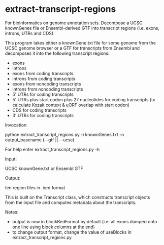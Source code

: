 extract-transcript-regions
================================

For bioinformatics on genome annotation sets. Decompose a UCSC knownGenes file or Ensembl-derived GTF into transcript regions (i.e. exons, introns, UTRs and CDS).

This program takes either a knownGene.txt file for some genome from the UCSC genome browser or a GTF for transcripts from Ensembl and decomposes it into the following transcript regions: 

  - exons
  - introns
  - exons from coding transcripts
  - introns from coding transcripts
  - exons from noncoding transcripts
  - introns from noncoding transcripts
  - 5' UTRs for coding transcripts
  - 5' UTRs plus start codon plus 27 nucleotides for coding transcripts (to calculate Kozak context & uORF overlap with start codon) 
  - CDS for coding transcripts
  - 3' UTRs for coding transcripts

Invocation:

  python extract_transcript_regions.py -i knownGenes.txt -o output_basename (--gtf || --ucsc)

For help enter extract_transcript_regions.py -h 

Input: 

  UCSC knownGene.txt or Ensembl GTF 
  
Output: 

  ten region files in .bed format 
  
This is built on the Transcript class, which constructs transcript objects from the input file and computes metadata about the transcripts. 

Notes: 

  - output is now in blockBedFormat by default (i.e. all exons dumped onto one line using block columns at the end) 
  - to change output format, change the value of useBlocks in extract_transcript_regions.py 

